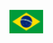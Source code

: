 <kbd>[<img title="Português" alt="Português" src="../../IGNORE/images/brFlag.png" width="60">](README.md)</kbd>
